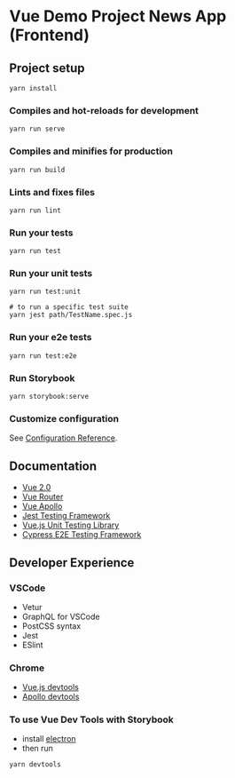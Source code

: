 # Vue Demo Project News App (Frontend)

## Project setup
```
yarn install
```

### Compiles and hot-reloads for development
```
yarn run serve
```

### Compiles and minifies for production
```
yarn run build
```

### Lints and fixes files
```
yarn run lint
```

### Run your tests
```
yarn run test
```

### Run your unit tests
```
yarn run test:unit

# to run a specific test suite
yarn jest path/TestName.spec.js
```

### Run your e2e tests
```
yarn run test:e2e
```

### Run Storybook
```
yarn storybook:serve
```

### Customize configuration
See [Configuration Reference](https://cli.vuejs.org/config/).

## Documentation

- [Vue 2.0](https://vuejs.org/v2/guide/)
- [Vue Router](https://router.vuejs.org/en/essentials/getting-started.html)
- [Vue Apollo](https://github.com/Akryum/vue-apollo)
- [Jest Testing Framework ](http://facebook.github.io/jest/docs/en/getting-started.html)
- [Vue.js Unit Testing Library](https://vue-test-utils.vuejs.org/en/)
- [Cypress E2E Testing Framework](https://docs.cypress.io/guides/core-concepts/introduction-to-cypress.html#Cypress-Can-Be-Simple-Sometimes)

## Developer Experience

### VSCode

- Vetur
- GraphQL for VSCode
- PostCSS syntax
- Jest
- ESlint

### Chrome

- [Vue.js devtools](https://chrome.google.com/webstore/detail/vuejs-devtools/nhdogjmejiglipccpnnnanhbledajbpd?hl=en)
- [Apollo devtools](https://chrome.google.com/webstore/detail/apollo-client-developer-t/jdkknkkbebbapilgoeccciglkfbmbnfm)

### To use Vue Dev Tools with Storybook
- install [electron](https://electronjs.org/)
- then run

```
yarn devtools
```
